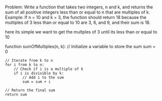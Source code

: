 Problem: Write a function that takes two integers, n and k, and returns the sum of all positive integers less than or equal to n that are multiples of k.
Example: If n = 10 and k = 3, the function should return 18 because the multiples of 3 less than or equal to 10 are 3, 6, and 9, and their sum is 18.


here its simple we want to get the multples of 3 until its less than or equal to 10 

function sumOfMultiples(n, k):
    // Initialize a variable to store the sum
    sum = 0

    // Iterate from k to n
    for i from k to n:
        // Check if i is a multiple of k
        if i is divisible by k:
            // Add i to the sum
            sum = sum + i

    // Return the final sum
    return sum
